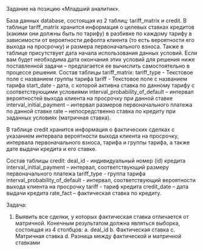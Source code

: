 Задание на позицию «Младший аналитик».

База данных database, состоящая из 2 таблиц: tariff_matrix и credit.
В таблице tariff_matrix хранится информация о целевых ставках кредитов (какими они должны быть по тарифу) в разбивке по каждому тарифу в зависимости от вероятности дефолта клиента (то есть вероятности его выхода на просрочку) и размера первоначального взноса. Также в таблице присутствует дата начала использования данных условий. Если вам будет необходима дата окончания этих условий для решения ниже поставленной задачи – предлагается ее вычислить самостоятельно в процессе решения.
Состав таблицы tariff_matrix:
tariff_type	- Текстовое поле с названием группы тарифа
tariff	- Текстовое поле с названием тарифа
start_date	- дата, с которой активна ставка по данному тарифу с соответствующими условиями
interval_probability_of_default – интервал вероятностей выхода клиента на просрочку при данной ставке
interval_initial_payment – интервал размеров первоначального платежа по данной ставке
rate – непосредственно ставка по кредиту при заданных условиях (матричная ставка).

В таблице credit хранится информация о фактических сделках с указанием интервала вероятности выхода клиента на просрочку, интервала первоначального взноса, тарифа и группы тарифа, а также дате выдачи кредита и его ставке. 

Состав таблицы credit:
deal_id	- индивидуальный номер (id) кредита
interval_initial_payment – интервал, соответствующий размеру первоначального платежа
tariff_type	- группа тарифа
interval_probability_of_default - интервал, соответствующий вероятности выхода клиента на просрочку
tariff	- тариф кредита
credit_date – дата выдачи кредита
rate_fact – фактическая ставка по кредиту. 

Задача:
1.	Выявить все сделки, у которых фактическая ставка отличается от матричной. Конечным результатом должна являться выборка, состоящая из 4 столбцов:
a.	deal_id 
b.	Фактическая ставка 
c.	Матричная ставка
d.	Разница между фактической и матричной ставками 

